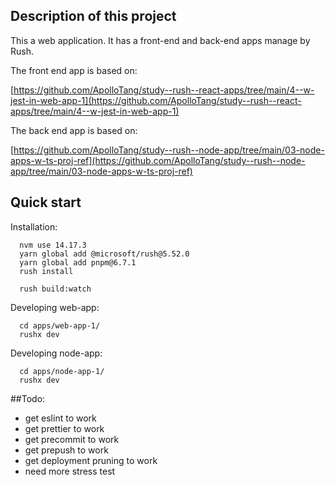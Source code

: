 ## Description of this project

This a web application. It has a front-end and back-end apps manage by Rush.

The front end app is based on: 

[https://github.com/ApolloTang/study--rush--react-apps/tree/main/4--w-jest-in-web-app-1](https://github.com/ApolloTang/study--rush--react-apps/tree/main/4--w-jest-in-web-app-1)

The back end app is based on: 

[https://github.com/ApolloTang/study--rush--node-app/tree/main/03-node-apps-w-ts-proj-ref](https://github.com/ApolloTang/study--rush--node-app/tree/main/03-node-apps-w-ts-proj-ref)




## Quick start

Installation:

```
  nvm use 14.17.3
  yarn global add @microsoft/rush@5.52.0
  yarn global add pnpm@6.7.1
  rush install
  
  rush build:watch
```

Developing web-app:

```
  cd apps/web-app-1/
  rushx dev
```

Developing node-app:

```
  cd apps/node-app-1/
  rushx dev
```



##Todo: 

- get eslint to work
- get prettier to work
- get precommit to work
- get prepush to work
- get deployment pruning to work
- need more stress test



